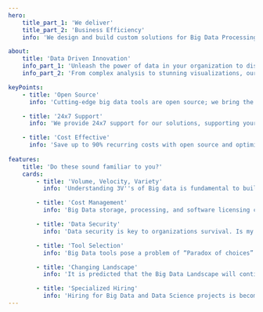 ```yaml
---
hero:
    title_part_1: 'We deliver'
    title_part_2: 'Business Efficiency'
    info: 'We design and build custom solutions for Big Data Processing using open-source and cloud Auto-scaling in a cost-effective manner.'

about:
    title: 'Data Driven Innovation'
    info_part_1: 'Unleash the power of data in your organization to discover obnubilated insights and make real-time strategic decisions. Connect the dots with seamless data integration to drive innovation, save cost across the departments.'
    info_part_2: 'From complex analysis to stunning visualizations, our advanced data processing and AI can help you extract valuable insights and make data-driven decisions faster than ever before.'

keyPoints:
    - title: 'Open Source'
      info: 'Cutting-edge big data tools are open source; we bring the best of them to work together for you.'

    - title: '24x7 Support'
      info: 'We provide 24x7 support for our solutions, supporting your business across different time zones.'

    - title: 'Cost Effective'
      info: 'Save up to 90% recurring costs with open source and optimized cloud auto scaling.'
    
features:
    title: 'Do these sound familiar to you?'
    cards:
        - title: 'Volume, Velocity, Variety'
          info: 'Understanding 3V''s of Big data is fundamental to building big data solution. How do I measure, manage and plan?'

        - title: 'Cost Management'
          info: 'Big Data storage, processing, and software licensing cost increases exponentially. How do I keep cost under control?'

        - title: 'Data Security'
          info: 'Data security is key to organizations survival. Is my data safe from unauthorized access, malware attacks?'

        - title: 'Tool Selection'
          info: 'Big Data tools pose a problem of “Paradox of choices”. What are the right tools for my organization''s data needs?'

        - title: 'Changing Landscape'
          info: 'It is predicted that the Big Data Landscape will continue to change at high velocity. Will my team be able to keep up with the pace?'

        - title: 'Specialized Hiring'
          info: 'Hiring for Big Data and Data Science projects is becoming increasingly difficult. Will I be able to deliver the project on time?'
---
```

